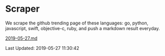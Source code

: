 # Scraper

We scrape the github trending page of these languages: go, python, javascript, swift, objective-c, ruby, and push a markdown result everyday.

[2019-05-27.md](https://github.com/henson/Scraper/blob/master/2019-05-27.md)

Last Updated: 2019-05-27 11:30:42